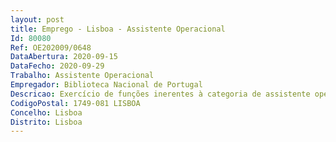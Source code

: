 ```yaml
--- 
layout: post
title: Emprego - Lisboa - Assistente Operacional
Id: 80080
Ref: OE202009/0648
DataAbertura: 2020-09-15
DataFecho: 2020-09-29
Trabalho: Assistente Operacional
Empregador: Biblioteca Nacional de Portugal
Descricao: Exercício de funções inerentes à categoria de assistente operacional, com grau de complexidade 1, de acordo com o constante no anexo à Lei n.º 35 2014, de 20 de junho, nomeadamente, exercício de funções de natureza executiva, de caráter manual ou mecânico e de tarefas de apoio elementares, indispensáveis ao funcionamento dos órgãos e serviços, designadamente, procedendo ao acondicionamento de documentação, arrumação de espécies nos depósitos, colaborando na sua organização e gestão, executando tarefas de manutenção e reparação de caráter mecânico e elétrico bem como de apoio na montagem e desmontagem de exposições e outros trabalhos que impliquem esforço físico e que lhe sejam determinados pela entidade empregadora associadas ao ambiente organizacional.
CodigoPostal: 1749-081 LISBOA
Concelho: Lisboa
Distrito: Lisboa
--- 
```

